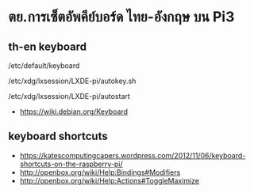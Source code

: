 # ตย.การเซ็ตอัพคีย์บอร์ด ไทย-อังกฤษ บน Pi3  
th-en keyboard  
----
/etc/default/keyboard  

/etc/xdg/lxsession/LXDE-pi/autokey.sh  

/etc/xdg/lxsession/LXDE-pi/autostart  


* https://wiki.debian.org/Keyboard

keyboard shortcuts  
---- 
  
  
* https://katescomputingcapers.wordpress.com/2012/11/06/keyboard-shortcuts-on-the-raspberry-pi/  
* http://openbox.org/wiki/Help:Bindings#Modifiers  
* http://openbox.org/wiki/Help:Actions#ToggleMaximize  
